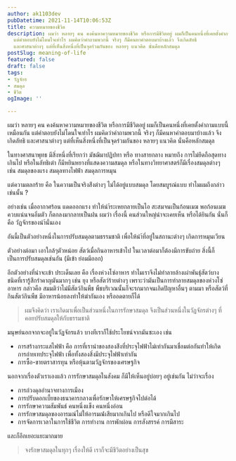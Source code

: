 ```yaml
---
author: ak1103dev
pubDatetime: 2021-11-14T10:06:53Z
title: ความหมายของชีวิต
description: ผมว่า หลายๆ คน คงค้นหาความหมายของชีวิต หรือการมีชีวิตอยู่ ผมก็เป็นคนหนึ่งที่เคยตั้งคำถามแบบนี้เหมือนกัน
  แต่คำตอบยังไม่โดนใจเท่าไร ผมคิดว่าคำถามพวกนี้ จริงๆ ก็มีคนหาคำตอบมาบ้างแล้ว จึงเกิดลัทธิ
  และศาสนาต่างๆ แต่ที่เห็นสิ่งหนึ่งที่เป็นจุดร่วมกันของ หลายๆ แนวคิด นั่นคือหลักสมดุล
postSlug: meaning-of-life
featured: false
draft: false
tags:
- วัฏจักร
- สมดุล
- ชีวิต
ogImage: ''

---
```

ผมว่า หลายๆ คน คงค้นหาความหมายของชีวิต หรือการมีชีวิตอยู่ ผมก็เป็นคนหนึ่งที่เคยตั้งคำถามแบบนี้เหมือนกัน แต่คำตอบยังไม่โดนใจเท่าไร ผมคิดว่าคำถามพวกนี้ จริงๆ ก็มีคนหาคำตอบมาบ้างแล้ว จึงเกิดลัทธิ และศาสนาต่างๆ แต่ที่เห็นสิ่งหนึ่งที่เป็นจุดร่วมกันของ หลายๆ แนวคิด นั่นคือหลักสมดุล

ในทางศาสนาพุทธ มีสิ่งหนึ่งที่เรียกว่า มัชฌิมาปฏิปทา หรือ ทางสายกลาง หมายถึง การไม่ยึดถือสุดทางเกินไป หรือในลัทธิเต๋า ก็มีหยินหยางที่แสดงความสมดุล หรือในทางวิทยาศาสตร์ก็มีเรื่องสมดุลต่างๆ เช่น สมดุลของแรง สมดุลทางไฟฟ้า สมดุลการหมุน

แต่ความตลกร้าย คือ ในความเป็นจริงส่ิงต่างๆ ไม่ได้อยู่แบบสมดุล โดยสมบูรณ์แบบ ทำไมผมถึงกล่าวเช่นนั้น ?

อย่างเช่น เมื่ออากาศร้อน แดดออกแรง ทำให้นำ้ระเหยกลายเป็นไอ สะสมจนเป็นก้อนเมฆ พอก้อนเมฆควบแน่นจนอิ่มตัว ก็ตกลงมากลายเป็นฝน ผมว่า เรื่องนี้ คนส่วนใหญ่น่าจะเคยเห็น หรือได้ยินกัน นั่นก็คือ วัฏจักรของนำ้นั่นเอง

อันนี้เป็นตัวอย่างหนึ่งในการปรับสมดุลตามธรรมชาติ เพื่อให้นำ้ที่อยู่ในสถานะต่างๆ เกิดการหมุนเวียน

ตัวอย่างต่อมา เอาใกล้ๆตัวหน่อย สัตว์เมื่อกินอาหารเข้าไป ในเวลาต่อมาก็ต้องมีการขับถ่าย สิ่งนี้ก็เป็นการปรับสมดุลเช่นกัน (มีเข้า ย่อมมีออก)

อีกตัวอย่างที่น่าจะเข้า ประเด็นเลย คือ เรื่องห่วงโซ่อาหาร ทำไมเราจึงไม่ทำลายล้างเผ่าพันธ์ุสัตว์บางชนิดที่เรารู้สึกรำคาญมันมากๆ เช่น ยุง หรือสัตว์ร้ายต่างๆ เพราะว่ามันเป็นการทำลายสมดุลของห่วงโซ่อาหาร กล่าวคือ สมมติว่าไม่มีสัตว์กินพืช พืชบริเวณนั้นก็จะรกมากจนเกิดปัญหาอื่นๆ ตามมา หรือสัตว์ที่กินสัตว์กินพืช มีอาหารน้อยลงทำให้ฆ่ากันเอง หรืออดตายก็ได้

> ผมจึงคิดว่า เราเกิดมาเพื่อเป็นส่วนหนึ่งในการรักษาสมดุล จึงเป็นส่วนหนึ่งในวัฏจักรต่างๆ ที่คอยปรับสมดุลให้กับธรรมชาติ

มนุษย์นอกจากจะอยู่ในวัฏจักรแล้ว บางทีเราก็ใช้ประโยชน์จากมันซะเอง เช่น

* การสร้างกระแสไฟฟ้า คือ การที่เรานำของสองส่ิงที่ประจุไฟฟ้าไม่เท่ากันมาเชื่อมต่อกันทำให้เกิดการถ่ายเทประจุไฟฟ้า เพื่อทั้งสองสิ่งมีประจุไฟฟ้าเท่ากัน
* การซื้อ-ขายตราสารทุน หรือหุ้นตามวัฏจักรของเศรษฐกิจ

นอกจากเรื่องตัวเราเองแล้ว การรักษาสมดุลในสังคม ก็มีให้เห็นอยู่บ่อยๆ อยู่เช่นกัน ไม่ว่าจะเรื่อง

* การถ่วงดุลอำนาจทางการเมือง
* การปรับดอกเบี้ยของธนาคารกลางเพื่อรักษาให้เศรษฐกิจไปต่อได้
* การรักษาความสัมพันธ์ คนหนึ่งแข็ง คนหนึ่งอ่อน
* การรักษาสมดุลของอารมณ์ไม่ให้อารมณ๋์เสียมากเกินไป หรือดีใจมากเกินไป
* การจัดการเวลาในการใช้ชีวิต การทำงาน การพักผ่อน การสังสรรค์ การมีสาระ

และก็อีกเยอะแยะมากมาย

> จงรักษาสมดุลในทุกๆ เรื่องให้ดี เราก็จะมีชีวิตอย่างเป็นสุข